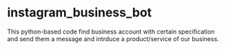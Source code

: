 # instagram_business_bot
This python-based code find business account with certain specification and send them a message and intrduce a product/service of our business.
